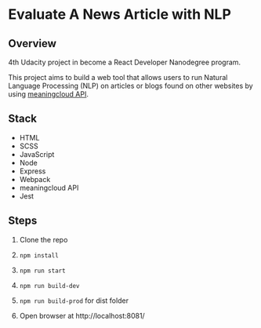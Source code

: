 # Evaluate A News Article with NLP

## Overview
4th Udacity project in become a React Developer Nanodegree program.

This project aims to build a web tool that allows users to run Natural Language Processing (NLP) on articles or blogs found on other websites by using [meaningcloud API](https://www.meaningcloud.com/products/sentiment-analysis).

## Stack 
* HTML
* SCSS
* JavaScript
* Node
* Express
* Webpack
* meaningcloud API
* Jest




## Steps
1. Clone the repo

2. ``` npm install ```

3. ``` npm run start ```

4. ``` npm run build-dev ```

5. ``` npm run build-prod ``` for dist folder

6. Open browser at http://localhost:8081/